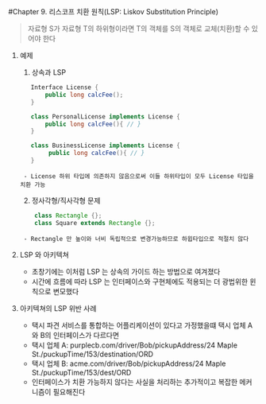 #Chapter 9. 리스코프 치환 원칙(LSP: Liskov Substitution Principle)

>  자료형 S가 자료형 T의 하위형이라면 T의 객체를 S의 객체로 교체(치환)할 수 있어야 한다 

1. 예제
    1. 상속과 LSP
    ```java
       Interface License {
           public long calcFee();
       }
   
       class PersonalLicense implements License {
           public long calcFee(){ // }
       }
   
       class BusinessLicense implements License {
            public long calcFee(){ // }   
       }
    ```
        - License 하위 타입에 의존하지 않음으로써 이들 하위타입이 모두 License 타입을 치환 가능
   
   2. 정사각형/직사각형 문제
   ```java
       class Rectangle {};
       class Square extends Rectangle {};
   ``` 
        - Rectangle 만 높이와 너비 독립적으로 변경가능하므로 하윕타입으로 적절치 않다
        
2. LSP 와 아키텍쳐
    - 초창기에는 이처럼 LSP 는 상속의 가이드 하는 방법으로 여겨졌다
    - 시간에 흐름에 따라 LSP 는 인터페이스와 구현체에도 적용되는 더 광법위한 윈칙으로 변모했다
    
3. 아키텍쳐의 LSP 위반 사례
    - 택시 파견 서비스를 통합하는 어플리케이션이 있다고 가정했을떄 택시 업체 A와 B의 인터페이스가 다르다면
    - 택시 업체 A: purplecb.com/driver/Bob/pickupAddress/24 Maple St./puckupTime/153/destination/ORD
    - 택시 업체 B: acme.com/driver/Bob/pickupAddress/24 Maple St./puckupTime/153/dest/ORD
    - 인터페이스가 치환 가능하지 않다는 사실을 처리하는 추가적이고 복잡한 메커니즘이 필요해진다 